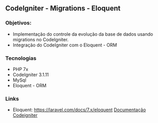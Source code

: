 ## CodeIgniter - Migrations - Eloquent


### Objetivos: 

* Implementação do controle da evolução da base de dados usando migrations no CodeIgniter.
* Integração do CodeIgniter com o Eloquent - ORM 

### Tecnologias

* PHP 7x
* CodeIgniter 3.1.11
* MySql
* Eloquent - ORM

### Links

* Eloquent: https://laravel.com/docs/7.x/eloquent
[Documentação Codeigniter](https://codeigniter.com/userguide3/index.html)
